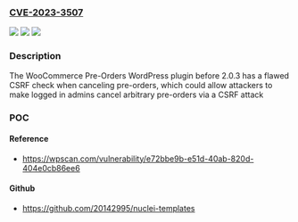 ### [CVE-2023-3507](https://cve.mitre.org/cgi-bin/cvename.cgi?name=CVE-2023-3507)
![](https://img.shields.io/static/v1?label=Product&message=WooCommerce%20Pre-Orders&color=blue)
![](https://img.shields.io/static/v1?label=Version&message=0%3C%202.0.3%20&color=brighgreen)
![](https://img.shields.io/static/v1?label=Vulnerability&message=CWE-352%20Cross-Site%20Request%20Forgery%20(CSRF)&color=brighgreen)

### Description

The WooCommerce Pre-Orders WordPress plugin before 2.0.3 has a flawed CSRF check when canceling pre-orders, which could allow attackers to make logged in admins cancel arbitrary pre-orders via a CSRF attack

### POC

#### Reference
- https://wpscan.com/vulnerability/e72bbe9b-e51d-40ab-820d-404e0cb86ee6

#### Github
- https://github.com/20142995/nuclei-templates

